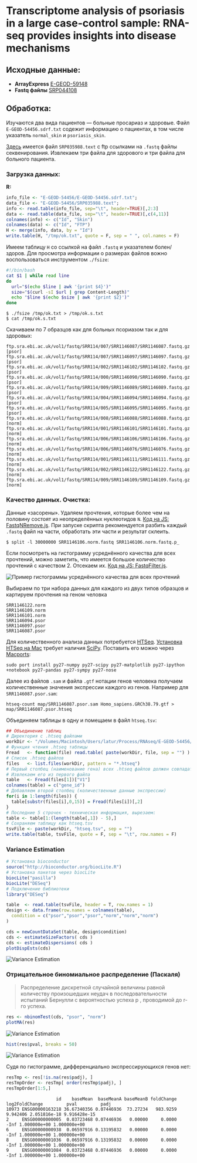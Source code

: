 # Transcriptome analysis of psoriasis in a large case-control sample: RNA-seq provides insights into disease mechanisms

## Исходные данные:

* **ArrayExpress** [E-GEOD-59148](http://www.ebi.ac.uk/arrayexpress/experiments/E-GEOD-59148/)
* **Fastq файлы** [SRP044108](http://www.ebi.ac.uk/ena/data/view/SRP044108)

## Обработка:

Изучаются два вида пациентов — больные просариаз и здоровые. Файл `E-GEOD-54456.sdrf.txt` содежит информацию о пациентах, в том числе указатель `normal_skin` и `psoriasis_skin`. 

[Здесь](http://www.ebi.ac.uk/ena/data/view/SRP044108) имеется файл `SRP035988.text` с ftp ссылками на `.fastq` файлы секвенирования. Извлекаем три файла для здорового и три файла для больного пациента.

### Загрузка данных:

**R:**

```r
info_file <- "E-GEOD-54456/E-GEOD-54456.sdrf.txt";
data_file <- "E-GEOD-54456/SRP035988.text";
info <- read.table(info_file, sep="\t", header=TRUE)[,2:3]
data <- read.table(data_file, sep="\t", header=TRUE)[,c(4,11)]
colnames(info) <- c("Id", "Skin")
colnames(data) <- c("Id", "FTP")
H <- merge(info, data, by = "Id")
write.table(H, "/tmp/ok.txt", quote = F, sep = " ", col.names = F)
```

Имеем таблицу `H` со ссылкой на файл `.fastq` и указателем болен/здоров. Для просмотра информации о размерах файлов вожно воспользоваться инструментом `./fsize`:

```bash
#!/bin/bash
cat $1 | while read line
do
  url="$(echo $line | awk '{print $4}')"
  size="$(curl -sI $url | grep Content-Length)"
  echo "$line $(echo $size | awk '{print $2}')"
done
```

~~~
$ ./fsize /tmp/ok.txt > /tmp/ok.s.txt
$ cat /tmp/ok.s.txt
~~~ 

Скачиваем по 7 образцов как для больных псориазом так и для здоровых:

~~~
ftp.sra.ebi.ac.uk/vol1/fastq/SRR114/007/SRR1146087/SRR1146087.fastq.gz [psor]
ftp.sra.ebi.ac.uk/vol1/fastq/SRR114/007/SRR1146097/SRR1146097.fastq.gz [psor]
ftp.sra.ebi.ac.uk/vol1/fastq/SRR114/002/SRR1146102/SRR1146102.fastq.gz [psor]
ftp.sra.ebi.ac.uk/vol1/fastq/SRR114/000/SRR1146090/SRR1146090.fastq.gz [psor]
ftp.sra.ebi.ac.uk/vol1/fastq/SRR114/009/SRR1146089/SRR1146089.fastq.gz [psor]
ftp.sra.ebi.ac.uk/vol1/fastq/SRR114/004/SRR1146094/SRR1146094.fastq.gz [psor]
ftp.sra.ebi.ac.uk/vol1/fastq/SRR114/005/SRR1146095/SRR1146095.fastq.gz [psor]
ftp.sra.ebi.ac.uk/vol1/fastq/SRR114/008/SRR1146088/SRR1146088.fastq.gz [norm]
ftp.sra.ebi.ac.uk/vol1/fastq/SRR114/001/SRR1146101/SRR1146101.fastq.gz [norm]
ftp.sra.ebi.ac.uk/vol1/fastq/SRR114/006/SRR1146106/SRR1146106.fastq.gz [norm]
ftp.sra.ebi.ac.uk/vol1/fastq/SRR114/006/SRR1146076/SRR1146076.fastq.gz [norm]
ftp.sra.ebi.ac.uk/vol1/fastq/SRR114/001/SRR1146111/SRR1146111.fastq.gz [norm]
ftp.sra.ebi.ac.uk/vol1/fastq/SRR114/002/SRR1146122/SRR1146122.fastq.gz [norm]
ftp.sra.ebi.ac.uk/vol1/fastq/SRR114/009/SRR1146109/SRR1146109.fastq.gz [norm]
~~~

### Качество данных. Очистка:

Данные «засорены». Удаляем прочтения, которые более чем на половину состоят из неопределённых нуклеотидов `N`. [Код на JS: FastqNRemove.js](https://gist.github.com/latur/ffb9dbd1952aed731d8c). При запуске скрипта рекомендуется разбить каждый `.fastq` файл на части, обработать эти части и результат склеить. 

~~~
$ split -l 30000000 SRR1146106.norm.fastq SRR1146106.norm.fastq.p_
~~~ 

Если посмотреть на гистограмму усреднённого качества для всех прочтений, можно заметить, что имеется большое количество прочтений с качеством 2. Отсекаем их. [Код на JS: FastqFilter.js](https://gist.github.com/latur/ec4c2d891bc837395344).

![Пример гистограммы усреднённого качества для всех прочтений](https://raw.githubusercontent.com/latur/Bioinformatics-JS/master/notebook/Psoriasis/historgam.png)

Выбираем по три набора данных для каждого из двух типов образцов и картируем прочтения на геном человка

~~~
SRR1146122.norm
SRR1146109.norm
SRR1146101.norm
SRR1146094.psor
SRR1146097.psor
SRR1146087.psor
~~~

Для количественного анализа данных потребуется [HTSeq](http://www-huber.embl.de/users/anders/HTSeq/doc/overview.html). [Установка HTSeq на Mac](http://www-huber.embl.de/users/anders/HTSeq/doc/install.html#installation-on-macos-x) требует наличия [SciPy](http://www.scipy.org/install.html). Поставить его можно через [Macports](http://www.macports.org):

~~~
sudo port install py27-numpy py27-scipy py27-matplotlib py27-ipython +notebook py27-pandas py27-sympy py27-nose
~~~

Далее из файлов `.sam` и файла `.gtf` нотации генов человека получаем количественные значения экспрессии каждого из генов. Например для `SRR1146087.psor.sam`: 

~~~
htseq-count map/SRR1146087.psor.sam Homo_sapiens.GRCh38.79.gtf > map/SRR1146087.psor.htseq
~~~

Объединяем таблицы в одну и помещаем в файл `htseq.tsv`:

```r
## Объединение таблиц
# Директория с .htseq файлами
workDir <- "/Volumes/Macintosh/Users/latur/Process/RNAseq/E-GEOD-54456/map/"
# Функция чтения .htseq таблицы
Fread   <- function(file) read.table( paste(workDir, file, sep = "") )
# Список .htseq файлов
files   <- list.files(workDir, pattern = "*.htseq")
# Первый столбец (наименование гена) всех .htseq файлов должен совпадать. 
# Извлекаем его из первого файла
table   <- Fread(files[1])["V1"]
colnames(table) = c("gene_id")
# Добавляем второй столбец (количественные данные экспрессии)
for(i in 1:length(files)) {
  table[substr(files[i],0,15)] = Fread(files[i])[,2]
} 
# Последние 5 строчек - техническая информация, вырезаем:
table <- table[1:(length(table[,1]) - 5),]
# Сохраняем таблицу как htseq.tsv
tsvFile <- paste(workDir, "htseq.tsv", sep = "")
write.table(table, tsvFile, quote = F, sep = "\t", row.names = F)
```

### Variance Estimation

```r
# Установка bioconductor
source("http://bioconductor.org/biocLite.R") 
# Установка пакетов через biocLite
biocLite("pasilla")
biocLite("DESeq")
# Подключение библиотеки
library("DESeq")

table  <- read.table(tsvFile, header = T, row.names = 1)
design <- data.frame(row.names = colnames(table),
  condition = c("psor","psor","psor","norm","norm","norm")
)

cds = newCountDataSet(table, design$condition)
cds <- estimateSizeFactors( cds )
cds <- estimateDispersions( cds )
plotDispEsts(cds)
```

![Variance Estimation](https://raw.githubusercontent.com/latur/Bioinformatics-JS/master/notebook/Psoriasis/plotDispEsts.png)

### Отрицательное биномиальное распределение (Паскаля)

> Распределение дискретной случайной величины равной количеству произошедших неудач в последовательности испытаний Бернулли с вероятностью успеха p , проводимой до r-го успеха.

```r
res <- nbinomTest(cds, "psor", "norm")
plotMA(res)
```

![Variance Estimation](https://raw.githubusercontent.com/latur/Bioinformatics-JS/master/notebook/Psoriasis/plotMA.png)

```r
hist(res$pval, breaks = 50)
```

![Variance Estimation](https://raw.githubusercontent.com/latur/Bioinformatics-JS/master/notebook/Psoriasis/hist.png)

Судя по гистограмме, дифференциально экспрессирующихся генов нет:

```r
resTmp <- res[!is.na(res$padj), ]
resTmpOrder <- resTmp[ order(resTmp$padj), ]
resTmpOrder[1:5,]
```

~~~
                   id    baseMean  baseMeanA baseMeanB foldChange log2FoldChange         pval         padj
10973 ENSG00000163218 36.67340356 0.07446936  73.27234   983.9259       9.942406 2.051816e-18 9.916428e-15
2     ENSG00000000005  0.03723468 0.07446936   0.00000     0.0000           -Inf 1.000000e+00 1.000000e+00
6     ENSG00000000938  0.06597916 0.13195832   0.00000     0.0000           -Inf 1.000000e+00 1.000000e+00
8     ENSG00000001036  0.06597916 0.13195832   0.00000     0.0000           -Inf 1.000000e+00 1.000000e+00
9     ENSG00000001084  0.03723468 0.07446936   0.00000     0.0000           -Inf 1.000000e+00 1.000000e+00
~~~
